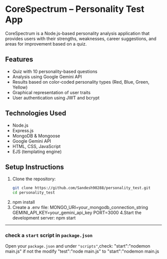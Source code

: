 # CoreSpectrum – Personality Test App

CoreSpectrum is a Node.js-based personality analysis application that provides users with their strengths, weaknesses, career suggestions, and areas for improvement based on a quiz.

## Features
- Quiz with 10 personality-based questions
- Analysis using Google Gemini API
- Results based on color-coded personality types (Red, Blue, Green, Yellow)
- Graphical representation of user traits
- User authentication using JWT and bcrypt

## Technologies Used
- Node.js
- Express.js
- MongoDB & Mongoose
- Google Gemini API
- HTML, CSS, JavaScript
- EJS (templating engine)

## Setup Instructions

1. Clone the repository:
   ```bash
   git clone https://github.com/Sandesh90288/personality_test.git
   cd personality_test
2. npm install
3. Create a .env file:
    MONGO_URI=your_mongodb_connection_string
    GEMINI_API_KEY=your_gemini_api_key
    PORT=3000
4.Start the development server:
  npm start

---

### check a `start` script in `package.json`

Open your `package.json` and under `"scripts"`,check:
"start":"nodemon main.js"
if not the modify "test":"node main.js" to "start":"nodemon main.js


